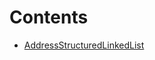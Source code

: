 

# Contents
- [AddressStructuredLinkedList](AddressStructuredLinkedList.sol/library.AddressStructuredLinkedList.md)
